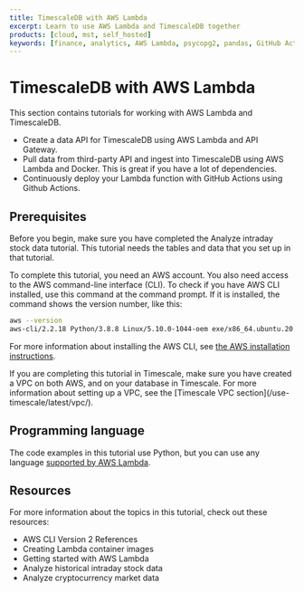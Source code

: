 ```yaml
---
title: TimescaleDB with AWS Lambda
excerpt: Learn to use AWS Lambda and TimescaleDB together
products: [cloud, mst, self_hosted]
keywords: [finance, analytics, AWS Lambda, psycopg2, pandas, GitHub Actions, pipeline]
---
```


# TimescaleDB with AWS Lambda

This section contains tutorials for working with AWS Lambda and TimescaleDB.

*   Create a data API for TimescaleDB using AWS Lambda and
    API Gateway.
*   Pull data from third-party API and ingest into TimescaleDB
    using AWS Lambda and Docker. This is great if you have a lot of dependencies.
*   Continuously deploy your Lambda function with GitHub Actions
    using Github Actions.

## Prerequisites

Before you begin, make sure you have completed the
Analyze intraday stock data tutorial.
This tutorial needs the tables and data that you set up in that tutorial.

To complete this tutorial, you need an AWS account. You also need access to the
AWS command-line interface (CLI). To check if you have AWS CLI installed, use
this command at the command prompt. If it is installed, the command shows the
version number, like this:

```bash
aws --version
aws-cli/2.2.18 Python/3.8.8 Linux/5.10.0-1044-oem exe/x86_64.ubuntu.20 prompt/off
```

For more information about installing the AWS CLI, see
[the AWS installation instructions][aws-install].

<Highlight type="cloud" header="VPC on Timescale" button="Try for free">
If you are completing this tutorial in Timescale, make sure you have
created a VPC on both AWS, and on your database in Timescale. For more
information about setting up a VPC, see the
[Timescale VPC section](/use-timescale/latest/vpc/).
</Highlight>

## Programming language

The code examples in this tutorial use Python, but you can use any language
[supported by AWS Lambda][lambda-supported-langs].

## Resources

For more information about the topics in this tutorial, check out these resources:

*   AWS CLI Version 2 References
*   Creating Lambda container images
*   Getting started with AWS Lambda
*   Analyze historical intraday stock data
*   Analyze cryptocurrency market data

[3rd-party-ingest]: /tutorials/:currentVersion:/aws-lambda/3rd-party-api-ingest
[aws-cli2]: https://awscli.amazonaws.com/v2/documentation/api/latest/reference/index.html
[aws-install]: https://docs.aws.amazon.com/cli/latest/userguide/install-cliv2.html
[create-data-api]: /tutorials/:currentVersion:/aws-lambda/create-data-api
[cryptocurrency-market-data]: /tutorials/:currentVersion:/analyze-cryptocurrency-data
[gh-actions]: /tutorials/:currentVersion:/aws-lambda/continuous-deployment
[intraday-stock-data]: /tutorials/:currentVersion:/analyze-intraday-stocks/
[lambda-container-images]: https://docs.aws.amazon.com/lambda/latest/dg/images-create.html
[lambda-getting-started]: https://docs.aws.amazon.com/lambda/latest/dg/getting-started.html
[lambda-supported-langs]: https://docs.aws.amazon.com/lambda/latest/dg/lambda-runtimes.html
